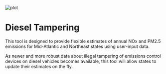 ![plot](https://github.com/geojenn/Diesel-Tampering/blob/main/Diesel-tampering-tool/www/MARAMA_logo_small2.png)

# Diesel Tampering
 
This tool is designed to provide flexible estimates of annual NOx and PM2.5 emissions for Mid-Atlantic and Northeast states using user-input data. 

As newer and more robust data about illegal tampering of emissions control devices on diesel vehicles becomes available, this tool will allow states to update their estimates on the fly.

